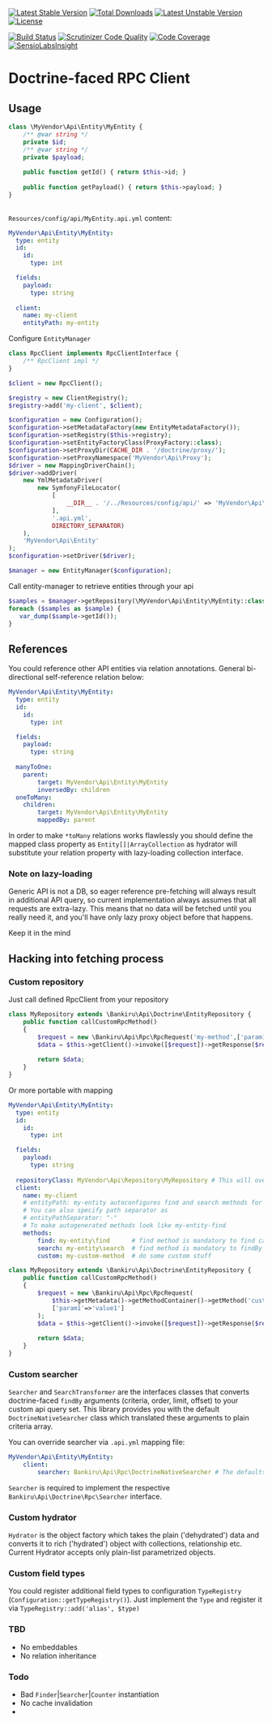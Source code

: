[![Latest Stable Version](https://poser.pugx.org/bankiru/doctrine-api-client/v/stable)](https://packagist.org/packages/bankiru/doctrine-api-client) 
[![Total Downloads](https://poser.pugx.org/bankiru/doctrine-api-client/downloads)](https://packagist.org/packages/bankiru/doctrine-api-client) 
[![Latest Unstable Version](https://poser.pugx.org/bankiru/doctrine-api-client/v/unstable)](https://packagist.org/packages/bankiru/doctrine-api-client) 
[![License](https://poser.pugx.org/bankiru/doctrine-api-client/license)](https://packagist.org/packages/bankiru/doctrine-api-client)

[![Build Status](https://travis-ci.org/bankiru/doctrine-api-client.svg)](https://travis-ci.org/bankiru/doctrine-api-client)
[![Scrutinizer Code Quality](https://scrutinizer-ci.com/g/bankiru/doctrine-api-client/badges/quality-score.png)](https://scrutinizer-ci.com/g/bankiru/doctrine-api-client/)
[![Code Coverage](https://scrutinizer-ci.com/g/bankiru/doctrine-api-client/badges/coverage.png)](https://scrutinizer-ci.com/g/bankiru/doctrine-api-client/)
[![SensioLabsInsight](https://insight.sensiolabs.com/projects/2c1f5c41-86de-4441-9876-b0ee05d012af/mini.png)](https://insight.sensiolabs.com/projects/2c1f5c41-86de-4441-9876-b0ee05d012af)

# Doctrine-faced RPC Client

## Usage

```php
class \MyVendor\Api\Entity\MyEntity {
    /** @var string */
    private $id;
    /** @var string */
    private $payload;
    
    public function getId() { return $this->id; }
    
    public function getPayload() { return $this->payload; }
}
  
```  
    
`Resources/config/api/MyEntity.api.yml` content:
    
```yml
MyVendor\Api\Entity\MyEntity:
  type: entity
  id:
    id:
      type: int

  fields:
    payload:
      type: string
    
  client:
    name: my-client
    entityPath: my-entity
```

Configure `EntityManager`
```php
class RpcClient implements RpcClientInterface {
    /** RpcClient impl */
}

$client = new RpcClient();

$registry = new ClientRegistry();
$registry->add('my-client', $client);

$configuration = new Configuration();
$configuration->setMetadataFactory(new EntityMetadataFactory());
$configuration->setRegistry($this->registry);
$configuration->setEntityFactoryClass(ProxyFactory::class);
$configuration->setProxyDir(CACHE_DIR . '/doctrine/proxy/');
$configuration->setProxyNamespace('MyVendor\Api\Proxy');
$driver = new MappingDriverChain();
$driver->addDriver(
    new YmlMetadataDriver(
        new SymfonyFileLocator(
            [
                __DIR__ . '/../Resources/config/api/' => 'MyVendor\Api\Entity',
            ],
            '.api.yml',
            DIRECTORY_SEPARATOR)
    ),
    'MyVendor\Api\Entity'
);
$configuration->setDriver($driver);

$manager = new EntityManager($configuration);    
```  
    

Call entity-manager to retrieve entities through your api
```php
$samples = $manager->getRepository(\MyVendor\Api\Entity\MyEntity::class)->findBy(['payload'=>'sample']);
foreach ($samples as $sample) {
   var_dump($sample->getId());
} 
```

## References

You could reference other API entities via relation annotations. General bi-directional self-reference relation below:

```yml
MyVendor\Api\Entity\MyEntity:
  type: entity
  id:
    id:
      type: int

  fields:
    payload:
      type: string
    
  manyToOne:
    parent:
        target: MyVendor\Api\Entity\MyEntity
        inversedBy: children
  oneToMany:
    children:
        target: MyVendor\Api\Entity\MyEntity
        mappedBy: parent
```

In order to make `*toMany` relations works flawlessly you should define the mapped class property 
as `Entity[]|ArrayCollection` as hydrator will substitute your relation property with lazy-loading collection interface.   

### Note on lazy-loading

Generic API is not a DB, so eager reference pre-fetching will always result in additional API query, 
so current implementation always assumes that all requests are extra-lazy.
This means that no data will be fetched until you really need it, and you'll have only lazy proxy object before that happens.

Keep it in the mind  

## Hacking into fetching process

### Custom repository

Just call defined RpcClient from your repository

```php
class MyRepository extends \Bankiru\Api\Doctrine\EntityRepository {
    public function callCustomRpcMethod()
    {
        $request = new \Bankiru\Api\Rpc\RpcRequest('my-method',['param1'=>'value1']);
        $data = $this->getClient()->invoke([$request])->getResponse($request);
        
        return $data;
    }
} 
```

Or more portable with mapping

```yml
MyVendor\Api\Entity\MyEntity:
  type: entity
  id:
    id:
      type: int

  fields:
    payload:
      type: string
    
  repositoryClass: MyVendor\Api\Repository\MyRepository # This will override repository for MyEntity
  client:
    name: my-client
    # entityPath: my-entity autoconfigures find and search methods for you as following, but it is not overridable
    # You can also specify path separator as
    # entityPathSeparator: "-"
    # To make autogenerated methods look like my-entity-find 
    methods: 
        find: my-entity\find      # find method is mandatory to find calls work
        search: my-entity\search  # find method is mandatory to findBy calls work
        custom: my-custom-method  # do some custom stuff
```

```php
class MyRepository extends \Bankiru\Api\Doctrine\EntityRepository {
    public function callCustomRpcMethod()
    {
        $request = new \Bankiru\Api\Rpc\RpcRequest(
            $this->getMetadata()->getMethodContainer()->getMethod('custom'),
            ['param1'=>'value1']
        );
        $data = $this->getClient()->invoke([$request])->getResponse($request);
        
        return $data;
    }
} 
```

### Custom searcher

`Searcher` and `SearchTransformer` are the interfaces classes that converts doctrine-faced `findBy` arguments (criteria, order, limit, offset)
to your custom api query set. This library provides you with the default `DoctrineNativeSearcher` class which translated these arguments to plain criteria array.

You can override searcher via `.api.yml` mapping file:

```yml
MyVendor\Api\Entity\MyEntity:
    client:
        searcher: Bankiru\Api\Rpc\DoctrineNativeSearcher # The defaults
```

`Searcher` is required to implement the respective `Bankiru\Api\Doctrine\Rpc\Searcher` interface.

### Custom hydrator

`Hydrator` is the object factory which takes the plain ('dehydrated') data and converts it to rich ('hydrated') object with collections, relationship etc. 
Current Hydrator accepts only plain-list parametrized objects. 

### Custom field types

You could register additional field types to configuration `TypeRegistry` (`Configuration::getTypeRegistry()`). Just implement the `Type` and register it via `TypeRegistry::add('alias', $type)`

### TBD

* No embeddables
* No relation inheritance

### Todo

* Bad `Finder`|`Searcher`|`Counter` instantiation
* No cache invalidation
* 
